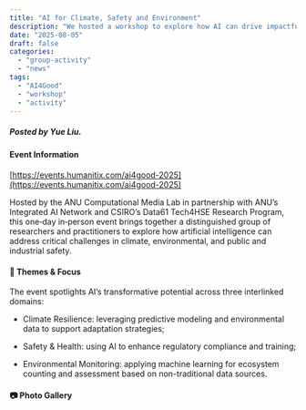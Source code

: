 ```yaml
---
title: "AI for Climate, Safety and Environment"
description: "We hosted a workshop to explore how AI can drive impactful solutions for climate resilience, environmental monitoring, public and industrial safety."
date: "2025-08-05"
draft: false
categories:
  - "group-activity"
  - "news"
tags:
  - "AI4Good"
  - "workshop"
  - "activity"
---
```


##### Posted by _Yue Liu_.

#### **Event Information**

[https://events.humanitix.com/ai4good-2025](https://events.humanitix.com/ai4good-2025)

Hosted by the ANU Computational Media Lab in partnership with ANU’s Integrated AI Network and CSIRO’s Data61 Tech4HSE Research Program, this one‑day in‑person event brings together a distinguished group of researchers and practitioners to explore how artificial intelligence can address critical challenges in climate, environmental, and public and industrial safety.

#### **🎯 Themes & Focus**

The event spotlights AI’s transformative potential across three interlinked domains:

- Climate Resilience: leveraging predictive modeling and environmental data to support adaptation strategies;

- Safety & Health: using AI to enhance regulatory compliance and training;

- Environmental Monitoring: applying machine learning for ecosystem counting and assessment based on non-traditional data sources.

#### **📷 Photo Gallery**

